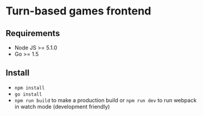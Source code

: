 # Turn-based games frontend

## Requirements

* Node JS >= 5.1.0
* Go >= 1.5

## Install

* `npm install`
* `go install`
* `npm run build` to make a production build or `npm run dev` to run webpack in watch mode (development friendly)
